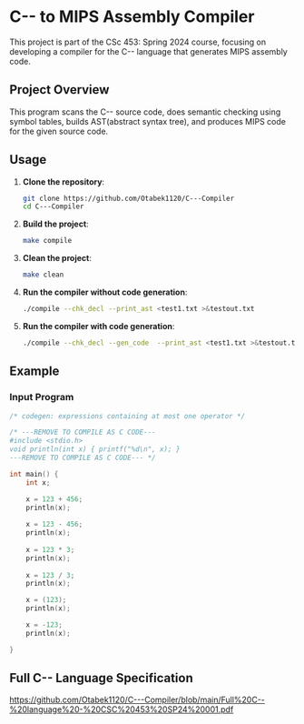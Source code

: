 # C-- to MIPS Assembly Compiler

This project is part of the CSc 453: Spring 2024 course, focusing on developing a compiler for the C-- language that generates MIPS assembly code. 

## Project Overview

This program scans the C-- source code, does semantic checking using symbol tables, builds AST(abstract syntax tree), and produces MIPS code for the given source code. 



## Usage

1. **Clone the repository**:
    ```sh
    git clone https://github.com/Otabek1120/C---Compiler
    cd C---Compiler
    ```

2. **Build the project**:
    ```sh
    make compile
    ```

3. **Clean the project**:
    ```sh
    make clean
    ```

4. **Run the compiler without code generation**:
    ```sh
    ./compile --chk_decl --print_ast <test1.txt >&testout.txt
    ```
5. **Run the compiler with code generation**:
   ```sh
   ./compile --chk_decl --gen_code  --print_ast <test1.txt >&testout.txt
   ```

## Example

### Input Program

```c
/* codegen: expressions containing at most one operator */

/* ---REMOVE TO COMPILE AS C CODE---
#include <stdio.h>
void println(int x) { printf("%d\n", x); }
---REMOVE TO COMPILE AS C CODE--- */

int main() {
    int x;

    x = 123 + 456;
    println(x);
    
    x = 123 - 456;
    println(x);
    
    x = 123 * 3;
    println(x);
    
    x = 123 / 3;
    println(x);

    x = (123);
    println(x);

    x = -123;
    println(x);

}
```

## Full C-- Language Specification

https://github.com/Otabek1120/C---Compiler/blob/main/Full%20C--%20language%20-%20CSC%20453%20SP24%20001.pdf


